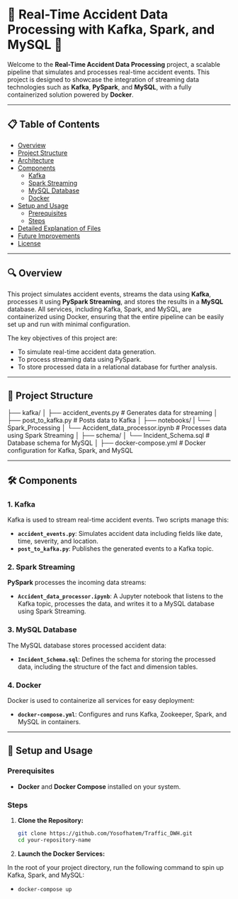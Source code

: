 # 🚗 Real-Time Accident Data Processing with Kafka, Spark, and MySQL 🚗

Welcome to the **Real-Time Accident Data Processing** project, a scalable pipeline that simulates and processes real-time accident events. This project is designed to showcase the integration of streaming data technologies such as **Kafka**, **PySpark**, and **MySQL**, with a fully containerized solution powered by **Docker**.

---

## 📋 Table of Contents

- [Overview](#overview)
- [Project Structure](#project-structure)
- [Architecture](#architecture)
- [Components](#components)
  - [Kafka](#kafka)
  - [Spark Streaming](#spark-streaming)
  - [MySQL Database](#mysql-database)
  - [Docker](#docker)
- [Setup and Usage](#setup-and-usage)
  - [Prerequisites](#prerequisites)
  - [Steps](#steps)
- [Detailed Explanation of Files](#detailed-explanation-of-files)
- [Future Improvements](#future-improvements)
- [License](#license)

---
## 🔍 Overview

This project simulates accident events, streams the data using **Kafka**, processes it using **PySpark Streaming**, and stores the results in a **MySQL** database. All services, including Kafka, Spark, and MySQL, are containerized using Docker, ensuring that the entire pipeline can be easily set up and run with minimal configuration.

The key objectives of this project are:
- To simulate real-time accident data generation.
- To process streaming data using PySpark.
- To store processed data in a relational database for further analysis.

---

## 📂 Project Structure

├── kafka/
│   ├── accident_events.py            # Generates data for streaming
│   ├── post_to_kafka.py              # Posts data to Kafka
│
├── notebooks/
|      └── Spark_Processing
│               └── Accident_data_processor.ipynb  # Processes data using Spark Streaming
│
├── schema/
│   └── Incident_Schema.sql            # Database schema for MySQL
│
├──  docker-compose.yml              # Docker configuration for Kafka, Spark, and MySQL




---

## 🛠️ Components

### 1. **Kafka**
Kafka is used to stream real-time accident events. Two scripts manage this:
- **`accident_events.py`**: Simulates accident data including fields like date, time, severity, and location.
- **`post_to_kafka.py`**: Publishes the generated events to a Kafka topic.

### 2. **Spark Streaming**
**PySpark** processes the incoming data streams:
- **`Accident_data_processor.ipynb`**: A Jupyter notebook that listens to the Kafka topic, processes the data, and writes it to a MySQL database using Spark Streaming.

### 3. **MySQL Database**
The MySQL database stores processed accident data:
- **`Incident_Schema.sql`**: Defines the schema for storing the processed data, including the structure of the fact and dimension tables.

### 4. **Docker**
Docker is used to containerize all services for easy deployment:
- **`docker-compose.yml`**: Configures and runs Kafka, Zookeeper, Spark, and MySQL in containers.

---

## 🚀 Setup and Usage

### Prerequisites
- **Docker** and **Docker Compose** installed on your system.

### Steps

1. **Clone the Repository:**

   ```bash
   git clone https://github.com/Yosofhatem/Traffic_DWH.git
   cd your-repository-name


2. **Launch the Docker Services:**

 In the root of your project directory, run the following command to spin up Kafka, Spark, and MySQL:

- `docker-compose up`
